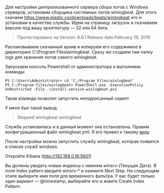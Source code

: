 Для настройки централизованного сервера сбора логов с Windows серверов, установим сборщика системных логов winlogbeat.
Для этого скачаем https://www.elastic.co/downloads/beats/winlogbeat его и установим в качестве службы. Идем на страницу загрузок и скачиваем версию под вашу архитектуру — 32 или 64 бита.

> Протестировано на Version: 6.6.1 Release date:February 19, 2019

Распаковываем скачанный архив и копируем его содержимое в директорию C:\Program Files\winlogbeat. Сразу же создаем там папку logs для хранения логов самого winlogbeat.

Запускаем консоль Powershell от администратора и выполняем команды:

    PS C:\Users\Administrator> cd ‘C:/Program Files/winlogbeat’
    PS C:/Program Files/winlogbeat> PowerShell.exe -ExecutionPolicy UnRestricted -File .\install-service-winlogbeat.ps1
Такая команда позволит запустить неподписанный скрипт

У меня был такой вывод:

> Stopped  winlogbeat         winlogbeat

Служба установилась и в данный момент она остановлена. Правим конфигурационный файл winlogbeat.yml. Я его привел к такому [виду](https://github.com/chatlamin/ELK/blob/master/Agents/Windows/winlogbeat.yml)

После настройки можно запустить службу winlogbeat, которая появится в списке служб windows.

Откройте Kibana (http://192.168.0.16:5601)

Вы должны увидеть новые индексы с именем winsrv-(Текущая Дата). В поле Index pattern введите winsrv-* и нажмите Next Step. На следующем этапе выберите имя поля для временного фильтра.
У вас будет только один вариант — @timestamp, выбирайте его и жмите Create Index Pattern.
